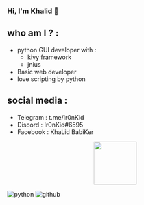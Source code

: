 ### Hi, I'm Khalid 👋
## who am I ? :
- python GUI developer with :
    - kivy framework
    - jnius
- Basic web developer
- love scripting by python   
## social media :
- Telegram : t.me/Ir0nKid
- Discord : Ir0nKid#6595
- Facebook : KhaLid BabiKer



<div id="header" align="center">
  <img src="https://media.giphy.com/media/M9gbBd9nbDrOTu1Mqx/giphy.gif" width="100"/>
</div>

![python](https://img.shields.io/badge/Python3-000000?style=for-the-badge&logo=python&logoColor=blue)
![github](https://img.shields.io/badge/GitHub-ffffff?style=for-the-badge&logo=GitHub&logoColor=blue)

